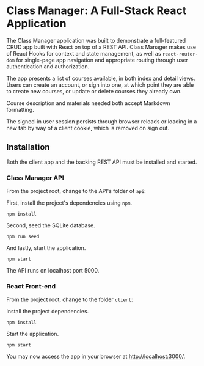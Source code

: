 # Class Manager: A Full-Stack React Application

The Class Manager application was built to demonstrate a full-featured CRUD app built with React on top of a REST API. Class Manager makes use of React Hooks for context and state management, as well as `react-router-dom` for single-page app navigation and appropriate routing through user authentication and authorization.

The app presents a list of courses available, in both index and detail views. Users can create an account, or sign into one, at which point they are able to create new courses, or update or delete courses they already own.

Course description and materials needed both accept Markdown formatting.

The signed-in user session persists through browser reloads or loading in a new tab by way of a client cookie, which is removed on sign out.

## Installation

Both the client app and the backing REST API must be installed and started.

### Class Manager API

From the project root, change to the API's folder of `api`:

First, install the project's dependencies using `npm`.

```
npm install
```

Second, seed the SQLite database.

```
npm run seed
```

And lastly, start the application.

```
npm start
```

The API runs on localhost port 5000.

### React Front-end

From the project root, change to the folder `client`:

Install the project dependencies.

```
npm install
```

Start the application.

```
npm start
```

You may now access the app in your browser at [http://localhost:3000/](http://localhost:3000/).